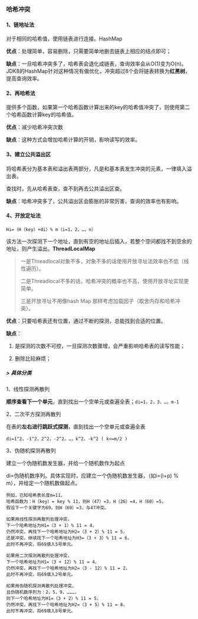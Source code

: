 ### 哈希冲突

#### 1、链地址法

对于相同的哈希值，使用链表进行连接。HashMap

**优点**：处理简单，容易删除，只需要简单地删去链表上相应的结点即可；

**缺点**：一旦哈希冲突多了，哈希表会退化成链表，查询效率会从O(1)变为O(n)。JDK8的HashMap针对这种情况有做优化，冲突超过8个会将链表转换为**红黑树**，提高查询效率。

#### 2、再哈希法

提供多个函数，如果第一个哈希函数计算出来的key的哈希值冲突了，则使用第二个哈希函数计算key的哈希值。

**优点**：减少哈希冲突次数

**缺点**：这种方式会增加哈希计算的开销，影响读写的效率。

#### 3、建立公共溢出区

将哈希表分为基本表和溢出表两部分，凡是和基本表发生冲突的元素，一律填入溢出表。

查找时，先从哈希表查，查不到再去公共溢出区查。

**缺点**：哈希冲突多了，公共溢出区会膨胀的非常厉害，查询的效率也有影响。

#### 4、开放定址法

`Hi=（H（key）+di）% m（i=1，2，…，n）`

该方法一次探测下一个地址，直到有空的地址后插入，若整个空间都找不到空余的地址，则产生溢出。**ThreadLocalMap**

> 一是Threadlocal对象不多，对象不多的话使用开放寻址法效率也不低（线性遍历）。
>
> 二是Threadlocal不多的话，哈希冲突的概率也不高，使用开放寻址实现更简单。
>
> 三是开放寻址不用像hash Map 那样考虑加载因子（取舍内存和哈希冲突）。

**优点**：只要哈希表还有位置，通过不断的探测，总能找到合适的位置。

**缺点**：

1. 是探测的次数不可控，一旦探测次数骤增，会严重影响哈希表的读写性能；

2. 删除比较麻烦；

##### > 具体分类

1、线性探测再散列

**顺序查看下一个单元**，直到找出一个空单元或查遍全表；`di=1，2，3，…，m-1`

2、二次平方探测再散列

在表的**左右进行跳跃式探测**，直到找出一个空单元或查遍全表

```
di=1^2，-1^2，2^2，-2^2，…，k^2，-k^2 ( k<=m/2 )
```

3、伪随机探测再散列

建立一个伪随机数发生器，并给一个随机数作为起点

di=伪随机数序列。具体实现时，应建立一个伪随机数发生器，（如i=(i+p) % m），并给定一个随机数做起点。

```
例如，已知哈希表长度m=11，
哈希函数为：H（key）= key % 11，则H（47）=3，H（26）=4，H（60）=5，
假设下一个关键字为69，则H（69）=3，与47冲突。

如果用线性探测再散列处理冲突，
下一个哈希地址为H1=（3 + 1）% 11 = 4，
仍然冲突，再找下一个哈希地址为H2=（3 + 2）% 11 = 5，
还是冲突，继续找下一个哈希地址为H3=（3 + 3）% 11 = 6，
此时不再冲突，将69填入5号单元。

如果用二次探测再散列处理冲突，
下一个哈希地址为H1=（3 + 12）% 11 = 4，
仍然冲突，再找下一个哈希地址为H2=（3 - 12）% 11 = 2，
此时不再冲突，将69填入2号单元。

如果用伪随机探测再散列处理冲突，
且伪随机数序列为：2，5，9，………，
则下一个哈希地址为H1=（3 + 2）% 11 = 5，
仍然冲突，再找下一个哈希地址为H2=（3 + 5）% 11 = 8，
此时不再冲突，将69填入8号单元。

```

